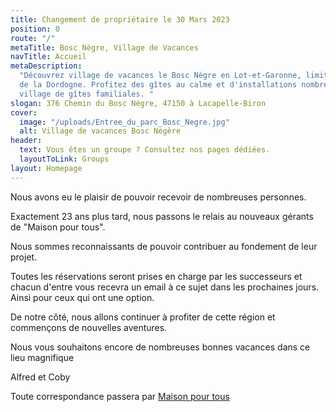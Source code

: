 ```yaml
---
title: Changement de propriétaire le 30 Mars 2023
position: 0
route: "/"
metaTitle: Bosc Nègre, Village de Vacances
navTitle: Accueil
metaDescription:
  "Découvrez village de vacances le Bosc Nègre en Lot-et-Garonne, limitrophe
  de la Dordogne. Profitez des gîtes au calme et d'installations nombreux dans ce
  village de gîtes familiales. "
slogan: 376 Chemin du Bosc Nègre, 47150 à Lacapelle-Biron
cover:
  image: "/uploads/Entree_du_parc_Bosc_Negre.jpg"
  alt: Village de vacances Bosc Nègère
header:
  text: Vous êtes un groupe ? Consultez nos pages dédiées.
  layoutToLink: Groups
layout: Homepage
---
```


Nous avons eu le plaisir de pouvoir recevoir de nombreuses personnes.

Exactement 23 ans plus tard, nous passons le relais au nouveaux gérants de "Maison pour tous".

Nous sommes reconnaissants de pouvoir contribuer au fondement de leur projet.

Toutes les réservations seront prises en charge par les successeurs et chacun d'entre vous recevra un email à ce sujet dans les prochaines jours. Ainsi pour ceux qui ont une option.

De notre côté, nous allons continuer à profiter de cette région et commençons de nouvelles aventures.

Nous vous souhaitons encore de nombreuses bonnes vacances dans ce lieu magnifique

Alfred et Coby

Toute correspondance passera par [Maison pour tous](mailto:maisonpourtous.bmactivites@gmail.com)
